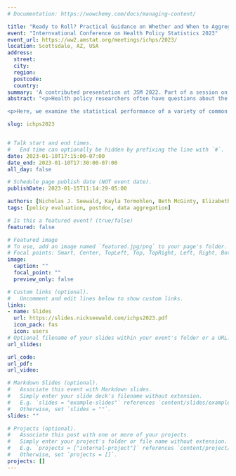 ```yaml
---
# Documentation: https://wowchemy.com/docs/managing-content/

title: "Ready to Roll? Practical Guidance on Whether and When to Aggregate Data in Health Policy Evaluation"
event: "Internvational Conference on Health Policy Statistics 2023"
event_url: https://ww2.amstat.org/meetings/ichps/2023/
location: Scottsdale, AZ, USA
address:
  street:
  city:
  region:
  postcode:
  country:
summary: 'A contributed presentation at JSM 2022. Part of a session on "Statistical Methods in Policy Evaluation: From COVID-19 to Medical Cannabis–Related Policy".'
abstract: "<p>Health policy researchers often have questions about the effects of state policy on individual-level outcomes collected over multiple time periods. For example, limited evidence suggests that medical cannabis may be an effective substitute for opioids in pain management, which raises a question about the effect of medical cannabis laws on receipt of opioid treatment among individuals with chronic non-cancer pain. This question might be addressed using, for example, a large health insurance claims database which would track individual's receipt of such treatment. An open question in this setting is whether the researcher can or should &quot;roll-up&quot; (i.e., aggregate, average, or pool) this individual-level data to the state level when assessing the effects of state policy. Rolling up the data offers a clear computational advantage since it makes the individual-level big data question much smaller. However, existing literature does not sufficiently address whether and when aggregation is disadvantageous due to loss of individual-level information.</p>

<p>Here, we examine the statistical performance of a variety of common methods in health policy evaluation (two-way fixed effects, difference-in-differences with staggered adoption methods, trial emulation, and marginal structural models) which permit the use of either individual- or aggregate-level data to offer practical guidance on whether and when to roll up.  Our guidance is based on simulation models which allow us to make fair comparisons between analytic methods under a variety of controlled conditions. We also discuss our recommendations in the context of a study designed to assess the effects of state medical cannabis laws on opioid prescribing among patients with chronic non-cancer pain. Preliminary results indicate that rolling up does not yield meaningful loss of statistical efficiency in simple settings in which the analysis does not take advantage of individual-level data. When reasonable, aggregation allows analysts to spend less time with specialized big data tools and focus more on efficiently moving through the data-to-policy pipeline.</p>"

slug: ichps2023


# Talk start and end times.
#   End time can optionally be hidden by prefixing the line with `#`.
date: 2023-01-10T17:15:00-07:00
date_end: 2023-01-10T17:30:00-07:00
all_day: false

# Schedule page publish date (NOT event date).
publishDate: 2023-01-15T11:14:29-05:00

authors: [Nicholas J. Seewald, Kayla Tormohlen, Beth McGinty, Elizabeth A. Stuart]
tags: [policy evaluation, postdoc, data aggregation]

# Is this a featured event? (true/false)
featured: false

# Featured image
# To use, add an image named `featured.jpg/png` to your page's folder. 
# Focal points: Smart, Center, TopLeft, Top, TopRight, Left, Right, BottomLeft, Bottom, BottomRight.
image:
  caption: ""
  focal_point: ""
  preview_only: false

# Custom links (optional).
#   Uncomment and edit lines below to show custom links.
links:
- name: Slides
  url: https://slides.nickseewald.com/ichps2023.pdf
  icon_pack: fas
  icon: users
# Optional filename of your slides within your event's folder or a URL.
url_slides:

url_code:
url_pdf:
url_video:

# Markdown Slides (optional).
#   Associate this event with Markdown slides.
#   Simply enter your slide deck's filename without extension.
#   E.g. `slides = "example-slides"` references `content/slides/example-slides.md`.
#   Otherwise, set `slides = ""`.
slides: ""

# Projects (optional).
#   Associate this post with one or more of your projects.
#   Simply enter your project's folder or file name without extension.
#   E.g. `projects = ["internal-project"]` references `content/project/deep-learning/index.md`.
#   Otherwise, set `projects = []`.
projects: []
---
```

